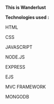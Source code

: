 **This is Wanderlust**


**Technologies used :**

 HTML

 CSS

 JAVASCRIPT

 NODE.JS

 EXPRESS

 EJS

 MVC FRAMEWORK

 MONGODB
 

 
